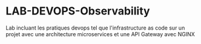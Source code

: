 # LAB-DEVOPS-Observability
Lab incluant les pratiques devops tel que l'infrastructure as code sur un projet avec une architecture microservices et une API Gateway avec NGINX
